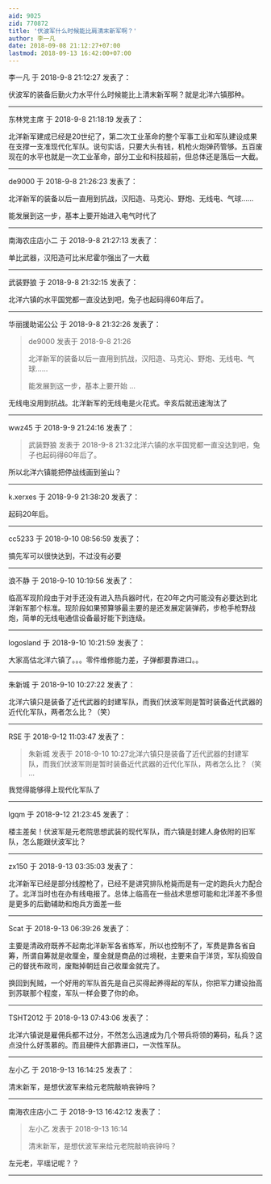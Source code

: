 ```yaml
---
aid: 9025
zid: 770872
title: '伏波军什么时候能比肩清末新军啊？'
author: 李一凡
date: 2018-09-08 21:12:27+07:00
lastmod: 2018-09-13 16:42:00+07:00
---
```


李一凡 于 2018-9-8 21:12:27 发表了：

伏波军的装备后勤火力水平什么时候能比上清末新军啊？就是北洋六镇那种。

---------

东林党主席 于 2018-9-8 21:18:19 发表了：

北洋新军建成已经是20世纪了，第二次工业革命的整个军事工业和军队建设成果在支撑一支准现代化军队。说句实话，只要大头有钱，机枪火炮弹药管够。五百废现在的水平也就是一次工业革命，部分工业和科技超前，但总体还是落后一大截。

---------

de9000 于 2018-9-8 21:26:23 发表了：

北洋新军的装备以后一直用到抗战，汉阳造、马克沁、野炮、无线电、气球……

能发展到这一步，基本上要开始进入电气时代了

---------

南海农庄店小二 于 2018-9-8 21:27:13 发表了：

单比武器，汉阳造可比米尼霍尔强出了一大截

---------

武装野狼 于 2018-9-8 21:32:15 发表了：

北洋六镇的水平国党都一直没达到吧，兔子也起码得60年后了。

---------

华丽援助诺公公 于 2018-9-8 21:32:26 发表了：

> de9000 发表于 2018-9-8 21:26
> 
> 北洋新军的装备以后一直用到抗战，汉阳造、马克沁、野炮、无线电、气球……
> 
> 能发展到这一步，基本上要开始 ...



无线电没用到抗战。北洋新军的无线电是火花式。辛亥后就迅速淘汰了

---------

wwz45 于 2018-9-9 21:24:16 发表了：

> 武装野狼 发表于 2018-9-8 21:32北洋六镇的水平国党都一直没达到吧，兔子也起码得60年后了。



所以北洋六镇能把停战线画到釜山？

---------

k.xerxes 于 2018-9-9 21:38:20 发表了：

起码20年后。

---------

cc5233 于 2018-9-10 08:56:59 发表了：

搞先军可以很快达到，不过没有必要

---------

浪不静 于 2018-9-10 10:19:56 发表了：

临高军现阶段由于对手还没有进入热兵器时代，在20年之内可能没有必要达到北洋新军那个标准。现阶段如果预算够最主要的是还发展定装弹药，步枪手枪野战炮，简单的无线电通信设备最好能下到连级。

---------

logosland 于 2018-9-10 10:21:59 发表了：

大家高估北洋六镇了。。。零件维修能力差，子弹都要靠进口。。

---------

朱新城 于 2018-9-10 10:27:22 发表了：

北洋六镇只是装备了近代武器的封建军队，而我们伏波军则是暂时装备近代武器的近代化军队，两者怎么比？（笑）

---------

RSE 于 2018-9-12 11:03:47 发表了：

> 朱新城 发表于 2018-9-10 10:27北洋六镇只是装备了近代武器的封建军队，而我们伏波军则是暂时装备近代武器的近代化军队，两者怎么比？（笑 ...



我觉得能够得上现代化军队了

---------

lgqm 于 2018-9-12 21:23:45 发表了：

楼主差矣！伏波军是元老院思想武装的现代军队，而六镇是封建人身依附的旧军队，怎么能跟伏波军比？

---------

zx150 于 2018-9-13 03:35:03 发表了：

北洋新军已经是部分线膛枪了，已经不是讲究排队枪毙而是有一定的跑兵火力配合了。北洋当时也在办有线电报了。总体上临高在一些战术思想可能和北洋差不多但是更多的后勤辅助和炮兵方面差一些

---------

Scat 于 2018-9-13 06:39:26 发表了：

主要是清政府既养不起南北洋新军各省练军，所以也控制不了，军费是靠各省自筹，所谓自筹就是收厘金，厘金就是商品的过境税，主要来自于洋货，军队捣毁自己的督抚布政司，废黜掉朝廷自己收厘金就完了。

换回到髡贼，一个好用的军队首先是自己买得起养得起的军队，你把军力建设抬高到苏联那个程度，军队一样会要了你的命。

---------

TSHT2012 于 2018-9-13 07:43:06 发表了：

北洋六镇说是雇佣兵都不过分，不然怎么迅速成为几个带兵将领的筹码，私兵？这点没什么好羡慕的。而且硬件大部靠进口，一次性军队。

---------

左小乙 于 2018-9-13 16:14:25 发表了：

清末新军，是想伏波军来给元老院敲响丧钟吗？

---------

南海农庄店小二 于 2018-9-13 16:42:12 发表了：

> 左小乙 发表于 2018-9-13 16:14
> 
> 清末新军，是想伏波军来给元老院敲响丧钟吗？



左元老，平瑶记呢？？

---------

